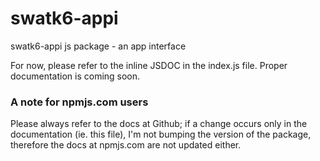 # swatk6-appi
swatk6-appi js package - an app interface

For now, please refer to the inline JSDOC in the index.js file. Proper documentation is coming soon.

### A note for npmjs.com users

Please always refer to the docs at Github; if a change occurs only in the documentation (ie. this file), I'm not bumping the version of the package, therefore the docs at npmjs.com are not updated either.
